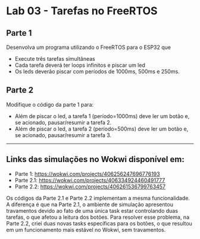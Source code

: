 # Lab 03 - Tarefas no FreeRTOS

## Parte 1

Desenvolva um programa utilizando o FreeRTOS para o ESP32 que
- Execute três tarefas simultâneas
- Cada tarefa deverá ter loops infinitos e piscar um led
- Os leds deverão piscar com períodos de 1000ms, 500ms e 250ms.

## Parte 2

Modifique o código da parte 1 para:
- Além de piscar o led, a tarefa 1 (período=1000ms) deve ler um botão e, se acionado, pausar/resumir a tarefa 2.
- Além de piscar o led, a tarefa 2 (período=500ms) deve ler um botão e, se acionado, pausar/resumir a tarefa 3.

---

## Links das simulações no Wokwi disponível em:

- Parte 1:   https://wokwi.com/projects/406256247696776193
- Parte 2.1: https://wokwi.com/projects/406334924460491777
- Parte 2.2: https://wokwi.com/projects/406261536799763457

Os códigos da Parte 2.1 e Parte 2.2 implementam a mesma funcionalidade. A diferença é que na Parte 2.1, o ambiente de simulação apresentou travamentos devido ao fato de uma única task estar controlando duas tarefas, o que afetou a leitura dos botões. Para resolver esse problema, na Parte 2.2, criei duas novas tasks específicas para os botões, o que resultou em um funcionamento mais estável no Wokwi, sem travamentos.
